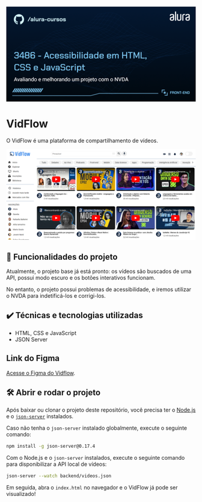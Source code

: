![Imagem de capa do curso. O título é "3486 - Acessibilidade em HTML, CSS e JavaScript" e o subtítulo é "Avaliando e melhorando um projeto com o NVDA".](thumb.png)

# VidFlow

O VidFlow é uma plataforma de compartilhamento de vídeos.

![Captura de tela do Vidflow.](vidflow.png)

## 🔨 Funcionalidades do projeto

Atualmente, o projeto base já está pronto: os vídeos são buscados de uma API, possui modo escuro e os botões interativos funcionam.

No entanto, o projeto possui problemas de acessibilidade, e iremos utilizar o NVDA para indetificá-los e corrigi-los.

## ✔️ Técnicas e tecnologias utilizadas

- HTML, CSS e JavaScript
- JSON Server

## Link do Figma

[Acesse o Figma do Vidflow](https://www.figma.com/file/UbPLETdOLAuQk6G09HUtnZ/VidFlow-%7C-Acessibilidade?node-id=0%3A1&mode=dev).

## 🛠️ Abrir e rodar o projeto

Após baixar ou clonar o projeto deste repositório, você precisa ter o [Node.js](https://nodejs.org/) e o [`json-server`](https://www.npmjs.com/package/json-server) instalados.

Caso não tenha o `json-server` instalado globalmente, execute o seguinte comando:

```bash
npm install -g json-server@0.17.4
```

Com o Node.js e o `json-server` instalados, execute o seguinte comando para disponibilizar a API local de vídeos:

```bash
json-server --watch backend/videos.json
```

Em seguida, abra o `index.html` no navegador e o VidFlow já pode ser visualizado!
